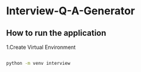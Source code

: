# Interview-Q-A-Generator

## How to run the application 

1.Create Virtual Environment

```bash

python -m venv interview

```
